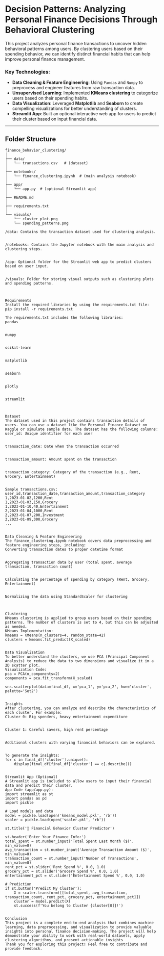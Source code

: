 
# Decision Patterns: Analyzing Personal Finance Decisions Through Behavioral Clustering

This project analyzes personal finance transactions to uncover hidden behavioral patterns among users. By clustering users based on their spending behavior, we can identify distinct financial habits that can help improve personal finance management.

### Key Technologies:
- **Data Cleaning & Feature Engineering**: Using `Pandas` and `Numpy` to preprocess and engineer features from raw transaction data.
- **Unsupervised Learning**: Implemented **KMeans clustering** to categorize users based on their spending habits.
- **Data Visualization**: Leveraged **Matplotlib** and **Seaborn** to create compelling visualizations for better understanding of clusters.
- **Streamlit App**: Built an optional interactive web app for users to predict their cluster based on input financial data.

---

## Folder Structure

```plaintext
finance_behavior_clustering/
│
├── data/
│   └── transactions.csv   # (dataset)
│
├── notebooks/
│   └── finance_clustering.ipynb  # (main analysis notebook)
│
├── app/
│   └── app.py  # (optional Streamlit app)
│
├── README.md
│
├── requirements.txt
│
└── visuals/
    └── cluster_plot.png
    └── spending_patterns.png

/data: Contains the transaction dataset used for clustering analysis.


/notebooks: Contains the Jupyter notebook with the main analysis and clustering steps.


/app: Optional folder for the Streamlit web app to predict clusters based on user input.


/visuals: Folder for storing visual outputs such as clustering plots and spending patterns.



Requirements
Install the required libraries by using the requirements.txt file:
pip install -r requirements.txt

The requirements.txt includes the following libraries:
pandas


numpy


scikit-learn


matplotlib


seaborn


plotly


streamlit



Dataset
The dataset used in this project contains transaction details of users. You can use a dataset like the Personal Finance Dataset on Kaggle or simulate sample data. The dataset has the following columns:
user_id: Unique identifier for each user


transaction_date: Date when the transaction occurred


transaction_amount: Amount spent on the transaction


transaction_category: Category of the transaction (e.g., Rent, Grocery, Entertainment)


Sample transactions.csv:
user_id,transaction_date,transaction_amount,transaction_category
1,2023-01-02,1200,Rent
1,2023-01-03,150,Grocery
1,2023-01-10,40,Entertainment
2,2023-01-04,1000,Rent
2,2023-01-07,200,Investment
2,2023-01-09,300,Grocery
...


Data Cleaning & Feature Engineering
The finance_clustering.ipynb notebook covers data preprocessing and feature engineering steps, including:
Converting transaction dates to proper datetime format


Aggregating transaction data by user (total spent, average transaction, transaction count)


Calculating the percentage of spending by category (Rent, Grocery, Entertainment)


Normalizing the data using StandardScaler for clustering



Clustering
KMeans clustering is applied to group users based on their spending patterns. The number of clusters is set to 4, but this can be adjusted as needed.
KMeans Implementation:
kmeans = KMeans(n_clusters=4, random_state=42)
clusters = kmeans.fit_predict(X_scaled)


Data Visualization
To better understand the clusters, we use PCA (Principal Component Analysis) to reduce the data to two dimensions and visualize it in a 2D scatter plot.
Visualization Code:
pca = PCA(n_components=2)
components = pca.fit_transform(X_scaled)

sns.scatterplot(data=final_df, x='pca_1', y='pca_2', hue='cluster', palette='Set2')


Insights
After clustering, you can analyze and describe the characteristics of each cluster. For example:
Cluster 0: Big spenders, heavy entertainment expenditure


Cluster 1: Careful savers, high rent percentage


Additional clusters with varying financial behaviors can be explored.


To generate the insights:
for c in final_df['cluster'].unique():
    display(final_df[final_df['cluster'] == c].describe())


Streamlit App (Optional)
A Streamlit app is included to allow users to input their financial data and predict their cluster.
App Code (app/app.py):
import streamlit as st
import pandas as pd
import pickle

# Load models and data
model = pickle.load(open('kmeans_model.pkl', 'rb'))
scaler = pickle.load(open('scaler.pkl', 'rb'))

st.title('🧠 Financial Behavior Cluster Predictor')

st.header('Enter Your Finance Info:')
total_spent = st.number_input('Total Spent Last Month ($)', min_value=0)
avg_transaction = st.number_input('Average Transaction Amount ($)', min_value=0)
transaction_count = st.number_input('Number of Transactions', min_value=0)
rent_pct = st.slider('Rent Spend %', 0.0, 1.0)
grocery_pct = st.slider('Grocery Spend %', 0.0, 1.0)
entertainment_pct = st.slider('Entertainment Spend %', 0.0, 1.0)

# Prediction
if st.button('Predict My Cluster'):
    X = scaler.transform([[total_spent, avg_transaction, transaction_count, rent_pct, grocery_pct, entertainment_pct]])
    cluster = model.predict(X)
    st.success(f'You belong to Cluster {cluster[0]}!')


Conclusion
This project is a complete end-to-end analysis that combines machine learning, data preprocessing, and visualization to provide valuable insights into personal finance decision-making. The project will help demonstrate your ability to work with real-world datasets, apply clustering algorithms, and present actionable insights
Thank you for exploring this project! Feel free to contribute and provide feedback.



